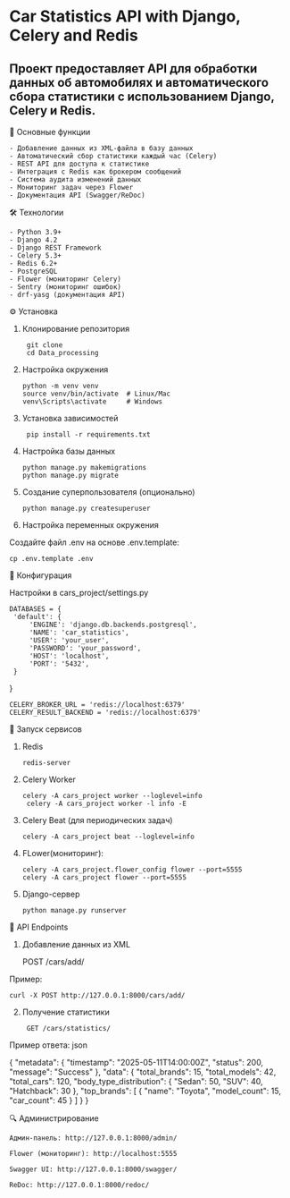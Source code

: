 # Car Statistics API with Django, Celery and Redis

## Проект предоставляет API для обработки данных об автомобилях и автоматического сбора статистики с использованием Django, Celery и Redis.


🚀 Основные функции

    - Добавление данных из XML-файла в базу данных
    - Автоматический сбор статистики каждый час (Celery)
    - REST API для доступа к статистике
    - Интеграция с Redis как брокером сообщений
    - Система аудита изменений данных
    - Мониторинг задач через Flower
    - Документация API (Swagger/ReDoc)

🛠 Технологии

    - Python 3.9+
    - Django 4.2
    - Django REST Framework
    - Celery 5.3+
    - Redis 6.2+
    - PostgreSQL
    - Flower (мониторинг Celery)
    - Sentry (мониторинг ошибок)
    - drf-yasg (документация API)

⚙️ Установка
1. Клонирование репозитория

        git clone
        cd Data_processing
2. Настройка окружения

       python -m venv venv
       source venv/bin/activate  # Linux/Mac
       venv\Scripts\activate     # Windows

3. Установка зависимостей

        pip install -r requirements.txt

4. Настройка базы данных

       python manage.py makemigrations
       python manage.py migrate

5. Создание суперпользователя (опционально)

       python manage.py createsuperuser

6. Настройка переменных окружения

Создайте файл .env на основе .env.template:

    cp .env.template .env

🔧 Конфигурация

Настройки в cars_project/settings.py


    DATABASES = {
     'default': {
         'ENGINE': 'django.db.backends.postgresql',
         'NAME': 'car_statistics',
         'USER': 'your_user',
         'PASSWORD': 'your_password',
         'HOST': 'localhost',
         'PORT': '5432',
     }
}


    CELERY_BROKER_URL = 'redis://localhost:6379'
    CELERY_RESULT_BACKEND = 'redis://localhost:6379'

🚦 Запуск сервисов
1. Redis

       redis-server

2. Celery Worker

       celery -A cars_project worker --loglevel=info
        celery -A cars_project worker -l info -E

3. Celery Beat (для периодических задач)

       celery -A cars_project beat --loglevel=info

4. FLower(мониторинг):

       celery -A cars_project.flower_config flower --port=5555
       celery -A cars_project flower --port=5555

5. Django-сервер

       python manage.py runserver

📡 API Endpoints
1. Добавление данных из XML


    POST /cars/add/

Пример:

    curl -X POST http://127.0.0.1:8000/cars/add/

2. Получение статистики

        GET /cars/statistics/

Пример ответа:
json

{
    "metadata": {
        "timestamp": "2025-05-11T14:00:00Z",
        "status": 200,
        "message": "Success"
    },
    "data": {
        "total_brands": 15,
        "total_models": 42,
        "total_cars": 120,
        "body_type_distribution": {
            "Sedan": 50,
            "SUV": 40,
            "Hatchback": 30
        },
        "top_brands": [
            {
                "name": "Toyota",
                "model_count": 15,
                "car_count": 45
            }
        ]
    }
}

🔍 Администрирование

    Админ-панель: http://127.0.0.1:8000/admin/

    Flower (мониторинг): http://localhost:5555

    Swagger UI: http://127.0.0.1:8000/swagger/

    ReDoc: http://127.0.0.1:8000/redoc/